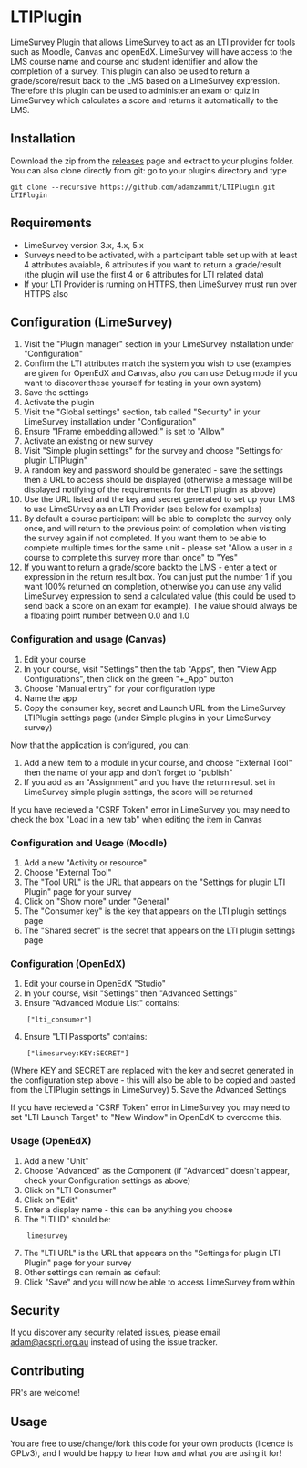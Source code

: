 # LTIPlugin
LimeSurvey Plugin that allows LimeSurvey to act as an LTI provider for tools such as Moodle, Canvas and openEdX. LimeSurvey will have access to the LMS course name and course and student identifier and allow the completion of a survey.
This plugin can also be used to return a grade/score/result back to the LMS based on a LimeSurvey expression. Therefore this plugin can be used to administer an exam or quiz in LimeSurvey which calculates a score and returns it automatically to the LMS.

## Installation

Download the zip from the [releases](https://github.com/adamzammit/LTIPlugin/releases) page and extract to your plugins folder. You can also clone directly from git: go to your plugins directory and type
```
git clone --recursive https://github.com/adamzammit/LTIPlugin.git LTIPlugin
```

## Requirements

- LimeSurvey version 3.x, 4.x, 5.x
- Surveys need to be activated, with a participant table set up with at least 4 attributes avaiable, 6 attributes if you want to return a grade/result (the plugin will use the first 4 or 6 attributes for LTI related data)
- If your LTI Provider is running on HTTPS, then LimeSurvey must run over HTTPS also

## Configuration (LimeSurvey)

1. Visit the "Plugin manager" section in your LimeSurvey installation under "Configuration"
2. Confirm the LTI attributes match the system you wish to use (examples are given for OpenEdX and Canvas, also you can use Debug mode if you want to discover these yourself for testing in your own system)
3. Save the settings
4. Activate the plugin
5. Visit the "Global settings" section, tab called "Security" in your LimeSurvey installation under "Configuration"
6. Ensure "IFrame embedding allowed:" is set to "Allow"
7. Activate an existing or new survey
8. Visit "Simple plugin settings" for the survey and choose "Settings for plugin LTIPlugin"
9. A random key and password should be generated - save the settings then a URL to access should be displayed (otherwise a message will be displayed notifying of the requirements for the LTI plugin as above)
10. Use the URL listed and the key and secret generated to set up your LMS to use LimeSUrvey as an LTI Provider (see below for examples)
11. By default a course participant will be able to complete the survey only once, and will return to the previous point of completion when visiting the survey again if not completed. If you want them to be able to complete multiple times for the same unit - please set "Allow a user in a course to complete this survey more than once" to "Yes"
12. If you want to return a grade/score backto the LMS - enter a text or expression in the return result box. You can just put the number 1 if you want 100% returned on completion, otherwise you can use any valid LimeSurvey expression to send a calculated value (this could be used to send back a score on an exam for example). The value should always be a floating point number between 0.0 and 1.0


### Configuration and usage (Canvas)

1. Edit your course
2. In your course, visit "Settings" then the tab "Apps", then "View App Configurations", then click on the green "+_App" button
3. Choose "Manual entry" for your configuration type
4. Name the app
5. Copy the consumer key, secret and Launch URL from the LimeSurvey LTIPlugin settings page (under Simple plugins in your LimeSurvey survey)

Now that the application is configured, you can:
1. Add a new item to a module in your course, and choose "External Tool" then the name of your app and don't forget to "publish"
2. If you add as an "Assignment" and you have the return result set in LimeSurvey simple plugin settings, the score will be returned

If you have recieved a "CSRF Token" error in LimeSurvey you may need to check the box "Load in a new tab" when editing the item in Canvas

### Configuration and Usage (Moodle)

1. Add a new "Activity or resource"
2. Choose "External Tool"
3. The "Tool URL" is the URL that appears on the "Settings for plugin LTI Plugin" page for your survey
4. Click on "Show more" under "General"
5. The "Consumer key" is the key that appears on the LTI plugin settings page
6. The "Shared secret" is the secret that appears on the LTI plugin settings page


### Configuration (OpenEdX)

1. Edit your course in OpenEdX "Studio"
2. In your course, visit "Settings" then "Advanced Settings"
3. Ensure "Advanced Module List" contains:
```
    ["lti_consumer"]
```
4. Ensure "LTI Passports" contains:
```
    ["limesurvey:KEY:SECRET"]
```
   (Where KEY and SECRET are replaced with the key and secret generated in the configuration step above - this will also be able to be copied and pasted from the LTIPlugin settings in LimeSurvey)
5. Save the Advanced Settings

If you have recieved a "CSRF Token" error in LimeSurvey you may need to set "LTI Launch Target" to "New Window" in OpenEdX to overcome this.

### Usage (OpenEdX)

1. Add a new "Unit"
2. Choose "Advanced" as the Component (if "Advanced" doesn't appear, check your Configuration settings as above)
3. Click on "LTI Consumer"
4. Click on "Edit"
5. Enter a display name - this can be anything you choose
6. The "LTI ID" should be:
```
    limesurvey
```
7. The "LTI URL" is the URL that appears on the "Settings for plugin LTI Plugin" page for your survey
8. Other settings can remain as default
9. Click "Save" and you will now be able to access LimeSurvey from within

## Security

If you discover any security related issues, please email adam@acspri.org.au instead of using the issue tracker.

## Contributing

PR's are welcome!

## Usage

You are free to use/change/fork this code for your own products (licence is GPLv3), and I would be happy to hear how and what you are using it for!
